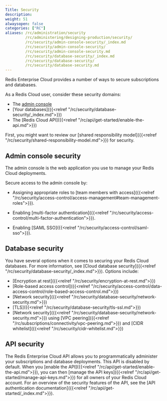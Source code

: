 ```yaml
---
Title: Security
description:
weight: 51
alwaysopen: false
categories: ["RC"]
aliases: /rc/administration/security
         /rc/administering/designing-production/security/
         /rc/security/admin-console-security/_index.md
         /rc/security/admin-console-security/
         /rc/security/admin-console-security.md
         /rc/security/database-security/_index.md
         /rc/security/database-security/
         /rc/security/database-security.md
---
```


Redis Enterprise Cloud provides a number of ways to secure subscriptions and databases.

As a Redis Cloud user, consider these security domains:

- The [admin console](#admin-console-security)
- [Your databases]({{<relref "/rc/security/database-security/_index.md">}})
- The [Redis Cloud API]({{<relref "/rc/api/get-started/enable-the-api.md">}})

First, you might want to review our [shared responsibility model]({{<relref "/rc/security/shared-responsibility-model.md">}}) for security.

## Admin console security

The admin console is the web application you use to manage your Redis Cloud deployments. 

Secure access to the admin console by:

- Assigning appropriate roles to [team members with access]({{<relref "/rc/security/access-control/access-management#team-management-roles">}}).

- Enabling [multi-factor authentication]({{<relref "/rc/security/access-control/multi-factor-authentication">}}).

- Enabling [SAML SSO]({{<relref "/rc/security/access-control/saml-sso">}}).

## Database security

You have several options when it comes to securing your Redis Cloud databases. For more information, see [Cloud database security]({{<relref "/rc/security/database-security/_index.md">}}). Options include:

- [Encryption at rest]({{<relref "/rc/security/encryption-at-rest.md">}})
- [Role-based access control]({{<relref "/rc/security/access-control/data-access-control/role-based-access-control.md">}})
- [Network security]({{<relref "/rc/security/database-security/network-security.md">}})
- [TLS]({{<relref "/rc/security/database-security/tls-ssl.md">}})
- [Network security]({{<relref "/rc/security/database-security/network-security.md">}}) using
[VPC peering]({{<relref "/rc/subscriptions/connectivity/vpc-peering.md">}}) and [CIDR whitelist]({{<relref "/rc/security/cidr-whitelist.md">}})

## API security

The Redis Enterprise Cloud API allows you to programmatically administer your subscriptions and database deployments. This API is disabled by default. When you [enable the API]({{<relref "/rc/api/get-started/enable-the-api.md">}}), you can then [manage the API keys]({{<relref "/rc/api/get-started/manage-api-keys.md">}}) for all owners of your Redis Cloud account. For an overview of the security features of the API, see the [API authentication documentation]({{<relref "/rc/api/get-started/_index.md">}}).
